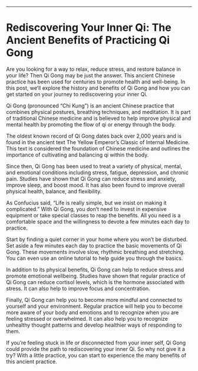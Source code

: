 
---

# Rediscovering Your Inner Qi: The Ancient Benefits of Practicing Qi Gong 

Are you looking for a way to relax, reduce stress, and restore balance in your life? Then Qi Gong may be just the answer. This ancient Chinese practice has been used for centuries to promote health and well-being. In this post, we’ll explore the history and benefits of Qi Gong and how you can get started on your journey to rediscovering your inner Qi. 

Qi Gong (pronounced “Chi Kung”) is an ancient Chinese practice that combines physical postures, breathing techniques, and meditation. It is part of traditional Chinese medicine and is believed to help improve physical and mental health by promoting the flow of qi or energy through the body. 

The oldest known record of Qi Gong dates back over 2,000 years and is found in the ancient text The Yellow Emperor’s Classic of Internal Medicine. This text is considered the foundation of Chinese medicine and outlines the importance of cultivating and balancing qi within the body.

Since then, Qi Gong has been used to treat a variety of physical, mental, and emotional conditions including stress, fatigue, depression, and chronic pain. Studies have shown that Qi Gong can reduce stress and anxiety, improve sleep, and boost mood. It has also been found to improve overall physical health, balance, and flexibility. 

As Confucius said, “Life is really simple, but we insist on making it complicated.” With Qi Gong, you don’t need to invest in expensive equipment or take special classes to reap the benefits. All you need is a comfortable space and the willingness to devote a few minutes each day to practice. 

Start by finding a quiet corner in your home where you won’t be disturbed. Set aside a few minutes each day to practice the basic movements of Qi Gong. These movements involve slow, rhythmic breathing and stretching. You can even use an online tutorial to help guide you through the basics. 

In addition to its physical benefits, Qi Gong can help to reduce stress and promote emotional wellbeing. Studies have shown that regular practice of Qi Gong can reduce cortisol levels, which is the hormone associated with stress. It can also help to improve focus and concentration. 

Finally, Qi Gong can help you to become more mindful and connected to yourself and your environment. Regular practice will help you to become more aware of your body and emotions and to recognize when you are feeling stressed or overwhelmed. It can also help you to recognize unhealthy thought patterns and develop healthier ways of responding to them. 

If you’re feeling stuck in life or disconnected from your inner self, Qi Gong could provide the path to rediscovering your inner Qi. So why not give it a try? With a little practice, you can start to experience the many benefits of this ancient practice.